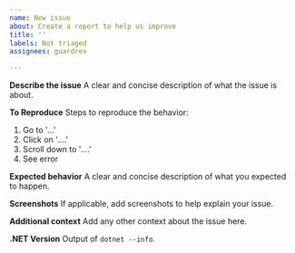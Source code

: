 ```yaml
---
name: New issue
about: Create a report to help us improve
title: ''
labels: Not triaged
assignees: guardrex

---
```


**Describe the issue**
A clear and concise description of what the issue is about.

**To Reproduce**
Steps to reproduce the behavior:
1. Go to '...'
2. Click on '....'
3. Scroll down to '....'
4. See error

**Expected behavior**
A clear and concise description of what you expected to happen.

**Screenshots**
If applicable, add screenshots to help explain your issue.

**Additional context**
Add any other context about the issue here.

**.NET Version**
Output of `dotnet --info`.
